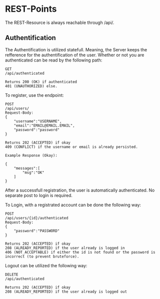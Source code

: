 # REST-Points

The REST-Resource is always reachable through /api/.

## Authentification

The Authentification is utilized statefull. Meaning, the Server keeps the refference for the authentification of the user. Whether or not you are authenticated can be read by the following path:

```
GET
/api/authenticated

Returns 200 (OK) if authenticated
401 (UNAUTHORIZED) else.
```

To register, use the endpoint:

```
POST
/api/users/
Request-Body:
{
    "username":"USERNAME",
    "email":"EMAIL@EMAIL.EMAIL",
    "password":"password"
}

Returns 202 (ACCEPTED) if okay
409 (CONFLICT) if the username or email is already persisted.

Example Response (Okay):

{
    "messages":[
        "msg":"OK"
    ]
}
```

After a successfull registration, the user is automatically authenticated. No separate post to login is required.

To Login, with a registrated account can be done the following way:

```
POST
/api/users/{id}/authenticated
Request-Body:
{
    "password":"PASSWORD"
}

Returns 202 (ACCEPTED) if okay
208 (ALREADY_REPORTED) if the user already is logged in
406 (NOT_ACCEPTABLE) if either the id is not found or the password is incorrect (to prevent bruteforce).
```

Logout can be utilized the following way:

```
DELETE
/api/authenticated

Returns 202 (ACCEPTED) if okay
208 (ALREADY_REPORTED) if the user already is logged out
```
